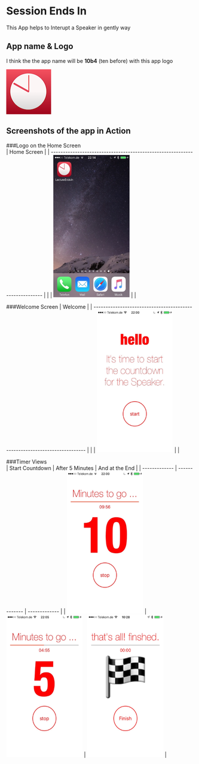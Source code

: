 # Session Ends In
This App helps to Interupt a Speaker in gently way

## App name & Logo
I think the the app name will be __10b4__ (ten before) with this app logo

![Logo](SessionEndsIn/Assets.xcassets/AppIcon.appiconset/logo_v4_120_sei.png)

## Screenshots of the app in Action
###Logo on the Home Screen  
| Home Screen |
| -------------------------------------------------------------------------- | |
| <img src="./Screenshots/IMG_5845.jpg" alt="logo" width="204" height="380"> | |

###Welcome Screen
| Welcome |
| -------------------------------------------------------------------------- | |
| <img src="./Screenshots/IMG_5842.jpg" alt="logo" width="204" height="380"> | |

###Timer Views  
| Start Countdown  | After 5 Minutes | And at the End |
| ------------- | ------------- | ------------- |
| <img src="./Screenshots/IMG_5843.jpg" alt="Timer View 10" width="204" height="380">  | <img src="./Screenshots/IMG_5844.jpg" alt="Timer View 5" width="204" height="380">  | <img src="./Screenshots/IMG_5848.jpg" alt="Timer View Final" width="204" height="380"> |

####